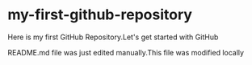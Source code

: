 # my-first-github-repository
Here is my first GitHub Repository.Let's get started  with GitHub

README.md file was just edited manually.This file was modified locally
